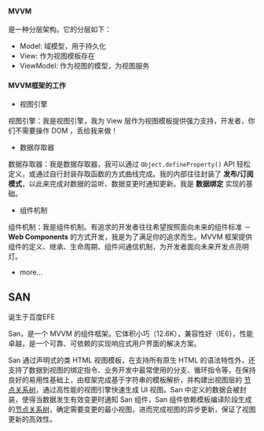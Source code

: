 #### MVVM

是一种分层架构。它的分层如下：

- Model: 域模型，用于持久化
- View: 作为视图模板存在
- ViewModel: 作为视图的模型，为视图服务

#### MVVM框架的工作

- 视图引擎

视图引擎：我是视图引擎，我为 View 层作为视图模板提供强力支持，开发者，你们不需要操作 DOM ，丢给我来做！

- 数据存取器

数据存取器：我是数据存取器，我可以通过 `Object.defineProperty()` API 轻松定义，或通过自行封装存取函数的方式曲线完成。我的内部往往封装了 **发布/订阅模式**，以此来完成对数据的监听、数据变更时通知更新。我是 **数据绑定** 实现的基础。

- 组件机制

组件机制：我是组件机制。有追求的开发者往往希望按照面向未来的组件标准 － **Web Components** 的方式开发，我是为了满足你的追求而生。MVVM 框架提供组件的定义、继承、生命周期、组件间通信机制，为开发者面向未来开发点亮明灯。

- more…

## SAN

诞生于百度EFE 

San，是一个 MVVM 的组件框架。它体积小巧（12.6K），兼容性好（IE6），性能卓越，是一个可靠、可依赖的实现响应式用户界面的解决方案。

San 通过声明式的类 HTML 视图模板，在支持所有原生 HTML 的语法特性外，还支持了数据到视图的绑定指令、业务开发中最常使用的分支、循环指令等，在保持良好的易用性基础上，由框架完成基于字符串的模板解析，并构建出视图层的 [节点关系树](https://github.com/baidu/san/blob/master/doc/anode.md)，通过高性能的视图引擎快速生成 UI 视图。San 中定义的数据会被封装，使得当数据发生有效变更时通知 San 组件，San 组件依赖模板编译阶段生成的[节点关系树](https://github.com/baidu/san/blob/master/doc/anode.md)，确定需要变更的最小视图，进而完成视图的异步更新，保证了视图更新的高效性。